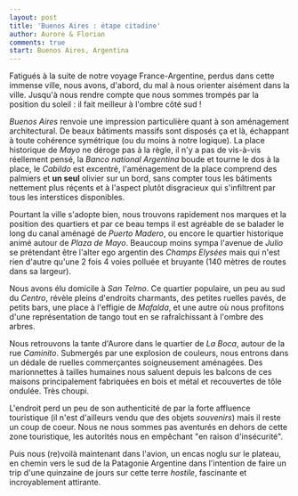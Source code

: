 ```yaml
---
layout: post
title: 'Buenos Aires : étape citadine'
author: Aurore & Florian
comments: true
start: Buenos Aires, Argentina
---
```



Fatigués à la suite de notre voyage France-Argentine, perdus dans cette immense ville, nous avons, d'abord, du mal à nous orienter aisément dans la ville. Jusqu'à nous rendre compte que nous sommes trompés par la position du soleil : il fait meilleur à l'ombre côté sud !

<!--more-->

*Buenos Aires* renvoie une impression particulière quant à son aménagement architectural. De beaux bâtiments massifs sont disposés ça et là, échappant à toute cohérence symétrique (ou du moins à notre logique). La place historique de *Mayo* ne déroge pas à la règle, il n'y a pas de vis-à-vis réellement pensé, la *Banco national Argentina* boude et tourne le dos à la place, le *Cabildo* est excentré, l'aménagement de la place comprend des palmiers et **un seul** olivier sur un bord, sans compter tous les bâtiments nettement plus réçents et à l'aspect plutôt disgracieux qui s'infiltrent par tous les interstices disponibles.

Pourtant la ville s'adopte bien, nous trouvons rapidement nos marques et la position des quartiers et par ce beau temps il est agréable de se balader le long du canal aménagé de *Puerto Madero*, ou encore le quartier historique animé autour de *Plaza de Mayo*. Beaucoup moins sympa l'avenue de *Julio* se prétendant être l'alter ego argentin des *Champs Elysées* mais qui n'est rien d'autre qu'une 2 fois 4 voies polluée et bruyante (140 mètres de routes dans sa largeur).

Nous avons élu domicile à *San Telmo*. Ce quartier populaire, un peu au sud du *Centro*, révèle pleins d'endroits charmants, des petites ruelles pavés, de petits bars, une place à l'effigie de *Mafalda*, et une autre où nous  profitons d'une représentation de tango tout en se rafraîchissant à l'ombre des arbres.

Nous retrouvons la tante d'Aurore dans le quartier de *La Boca*, autour de la rue *Caminito*. Submergés par une explosion de couleurs, nous entrons dans un dédale de ruelles commerçantes soigneusement aménagées. Des marionnettes à tailles humaines nous saluent depuis les balcons de ces maisons principalement fabriquées en bois et métal et recouvertes de tôle ondulée. Très choupi.

L'endroit perd un peu de son authenticité de par la forte affluence touristique (il n'est d'ailleurs vendu que des objets *souvenirs*) mais il reste un coup de coeur. Nous ne nous sommes pas aventurés en dehors de cette zone touristique, les autorités nous en empêchant "en raison d'insécurité".

Puis nous (re)voilà maintenant dans l'avion, un encas noglu sur le plateau, en chemin vers le sud de la Patagonie Argentine dans l'intention de faire un trip d'une quinzaine de jours sur cette terre *hostile*, fascinante et incroyablement attirante.
